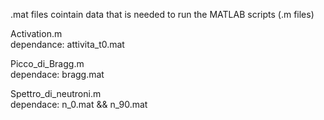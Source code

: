 .mat files cointain data that is needed to run the MATLAB scripts (.m files)
  
Activation.m  
dependance: attivita_t0.mat
  
Picco_di_Bragg.m  
dependace: bragg.mat
  
Spettro_di_neutroni.m  
dependace: n_0.mat && n_90.mat

